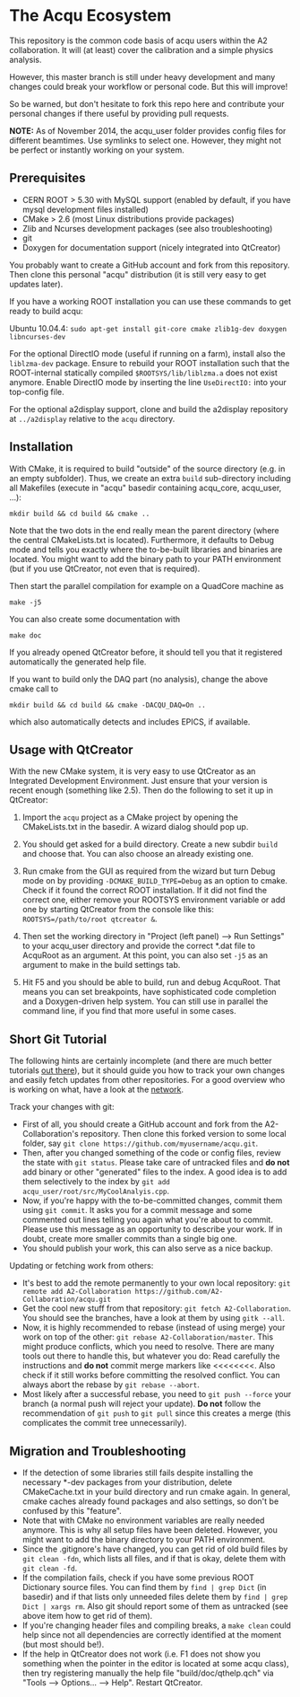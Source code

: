 The Acqu Ecosystem
==================

This repository is the common code basis of acqu users within the A2
collaboration. It will (at least) cover the calibration and a simple
physics analysis. 

However, this master branch is still under heavy development and many
changes could break your workflow or personal code. But this will
improve!

So be warned, but don't hesitate to fork this repo here and contribute
your personal changes if there useful by providing pull requests.

**NOTE:** As of November 2014, the acqu\_user folder provides config
  files for different beamtimes. Use symlinks to select one. However,
  they might not be perfect or instantly working on your system.


Prerequisites
-------------

* CERN ROOT > 5.30 with MySQL support (enabled by default, if you have mysql development files installed)
* CMake > 2.6 (most Linux distributions provide packages)
* Zlib and Ncurses development packages (see also troubleshooting)
* git 
* Doxygen for documentation support (nicely integrated into QtCreator)

You probably want to create a GitHub account and fork from this
repository. Then clone this personal "acqu" distribution (it is still
very easy to get updates later).

If you have a working ROOT installation you can use these commands to get
ready to build acqu:

Ubuntu 10.04.4:
 `sudo apt-get install git-core cmake zlib1g-dev doxygen libncurses-dev`

For the optional DirectIO mode (useful if running on a farm), install
also the `liblzma-dev` package. Ensure to rebuild your ROOT
installation such that the ROOT-internal statically compiled
`$ROOTSYS/lib/liblzma.a` does not exist anymore. Enable DirectIO mode
by inserting the line `UseDirectIO:` into your top-config file.

For the optional a2display support, clone and build the a2display
repository at `../a2display` relative to the `acqu` directory.

Installation
------------

With CMake, it is required to build "outside" of the source
directory (e.g. in an empty subfolder). Thus, we create an extra
`build` sub-directory including all Makefiles (execute in "acqu"
basedir containing acqu\_core, acqu\_user, ...):

`mkdir build && cd build && cmake ..`

Note that the two dots in the end really mean the parent directory
(where the central CMakeLists.txt is located). Furthermore, it
defaults to Debug mode and tells you exactly where the to-be-built
libraries and binaries are located. You might want to add the binary
path to your PATH environment (but if you use QtCreator, not even that
is required).

Then start the parallel compilation for example on a QuadCore machine as 

`make -j5`

You can also create some documentation with 

`make doc` 

If you already opened QtCreator before, it should tell you that it
registered automatically the generated help file.

If you want to build only the DAQ part (no analysis), change the above
cmake call to 

`mkdir build && cd build && cmake -DACQU_DAQ=On ..`

which also automatically detects and includes EPICS, if available.


Usage with QtCreator
--------------------

With the new CMake system, it is very easy to use QtCreator as an
Integrated Development Environment. Just ensure that your version is
recent enough (something like 2.5). Then do the following to set it up
in QtCreator: 

1. Import the `acqu` project as a CMake project by opening the
CMakeLists.txt in the basedir. A wizard dialog should pop up.

2. You should get asked for a build directory. Create a new subdir
`build` and choose that. You can also choose an already existing one.

3. Run cmake from the GUI as required from the wizard but turn Debug
mode on by providing `-DCMAKE_BUILD_TYPE=Debug` as an option to cmake.
Check if it found the correct ROOT installation. If it did not find
the correct one, either remove your ROOTSYS environment variable or
add one by starting QtCreator from the console like this:
`ROOTSYS=/path/to/root qtcreator &`.

4. Then set the working directory in "Project (left panel) --> Run
 Settings" to your acqu_user directory and provide the correct *.dat
 file to AcquRoot as an argument. At this point, you can also set
 `-j5` as an argument to make in the build settings tab.

5. Hit F5 and you should be able to build, run and debug AcquRoot.
That means you can set breakpoints, have sophisticated code completion
and a Doxygen-driven help system. You can still use in parallel the
command line, if you find that more useful in some cases.


Short Git Tutorial 
------------------ 

The following hints are certainly incomplete (and there are much
better tutorials [out there](http://git-scm.com/docs/gittutorial)),
but it should guide you how to track your own changes and easily fetch
updates from other repositories. For a good overview who is working on
what, have a look at the
[network](https://github.com/A2-Collaboration/acqu/network).

Track your changes with git:

* First of all, you should create a GitHub account and fork from the
  A2-Collaboration's repository. Then clone this forked version to
  some local folder, say `git clone https://github.com/myusername/acqu.git`.
* Then, after you changed something of the code or config files,
  review the state with `git status`. Please take care of untracked
  files and **do not** add binary or other "generated" files to the
  index. A good idea is to add them selectively to the index by `git
  add acqu_user/root/src/MyCoolAnalyis.cpp`.
* Now, if you're happy with the to-be-committed changes, commit them
  using `git commit`. It asks you for a commit message and some
  commented out lines telling you again what you're about to commit.
  Please use this message as an opportunity to describe your work. If
  in doubt, create more smaller commits than a single big one.
* You should publish your work, this can also serve as a nice backup.


Updating or fetching work from others:

* It's best to add the remote permanently to your own local
  repository: `git remote add A2-Collaboration
  https://github.com/A2-Collaboration/acqu.git`
* Get the cool new stuff from that repository: `git fetch
  A2-Collaboration`. You should see the branches, have a look at them
  by using `gitk --all`.
* Now, it is highly recommended to rebase (instead of using merge)
  your work on top of the other: `git rebase A2-Collaboration/master`.
  This might produce conflicts, which you need to resolve. There are
  many tools out there to handle this, but whatever you do: Read
  carefully the instructions and **do not** commit merge markers like
  <<<<<<<<. Also check if it still works before committing the
  resolved conflict. You can always abort the rebase by `git rebase
  --abort`.  
* Most likely after a successful rebase, you need to `git push
--force` your branch (a normal push will reject your update). **Do
not** follow the recommendation of `git push` to `git pull` since this
creates a merge (this complicates the commit tree unnecessarily).


Migration and Troubleshooting 
-----------------------------

* If the detection of some libraries still fails despite installing
  the necessary *-dev packages from your distribution, delete
  CMakeCache.txt in your build directory and run cmake again. In
  general, cmake caches already found packages and also settings, so
  don't be confused by this "feature".
* Note that with CMake no environment variables are really needed
  anymore. This is why all setup files have been deleted. However, you
  might want to add the binary directory to your PATH environment.
* Since the .gitignore's have changed, you can get rid of old build
  files by `git clean -fdn`, which lists all files, and if that is
  okay, delete them with `git clean -fd`.  
* If the compilation fails, check if you have some previous ROOT
  Dictionary source files. You can find them by `find | grep Dict` (in
  basedir) and if that lists only unneeded files delete them by `find
  | grep Dict | xargs rm`. Also git should report some of them as
  untracked (see above item how to get rid of them).
* If you're changing header files and compiling breaks, a `make clean`
  could help since not all dependencies are correctly identified at
  the moment (but most should be!).
* If the help in QtCreator does not work (i.e. F1 does not show you
  something when the pointer in the editor is located at some acqu
  class), then try registering manually the help file
  "build/doc/qthelp.qch" via "Tools --> Options... --> Help". Restart
  QtCreator.

